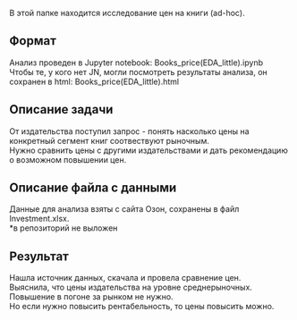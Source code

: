 В этой папке находится исследование цен на книги (ad-hoc).

## Формат
Анализ проведен в Jupyter notebook: Books_price(EDA_little).ipynb\
Чтобы те, у кого нет JN, могли посмотреть результаты анализа, он сохранен в html: Books_price(EDA_little).html

## Описание задачи
От издательства поступил запрос - понять насколько цены на конкретный сегмент книг соотвествуют рыночным.\
Нужно сравнить цены с другими издательствами и дать рекомендацию о возможном повышении цен.

## Описание файла с данными
Данные для анализа взяты с сайта Озон, сохранены в файл Investment.xlsx.\
*в репозиторий не выложен

## Результат
Нашла источник данных, скачала и  провела сравнение цен.\
Выяснила, что цены издательства на уровне среднерыночных.\
Повышение в погоне за рынком не нужно.\
Но если нужно повысить рентабельность, то цены повысить можно.


